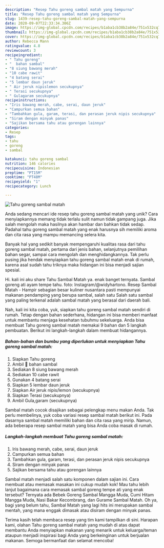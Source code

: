 ```yaml
---
description: "Resep Tahu goreng sambal matah yang Sempurna"
title: "Resep Tahu goreng sambal matah yang Sempurna"
slug: 1439-resep-tahu-goreng-sambal-matah-yang-sempurna
date: 2020-09-07T22:33:34.306Z
image: https://img-global.cpcdn.com/recipes/b1aba1cb38b2a84e/751x532cq70/tahu-goreng-sambal-matah-foto-resep-utama.jpg
thumbnail: https://img-global.cpcdn.com/recipes/b1aba1cb38b2a84e/751x532cq70/tahu-goreng-sambal-matah-foto-resep-utama.jpg
cover: https://img-global.cpcdn.com/recipes/b1aba1cb38b2a84e/751x532cq70/tahu-goreng-sambal-matah-foto-resep-utama.jpg
author: Rebecca Mann
ratingvalue: 4.8
reviewcount: 3
recipeingredient:
- " Tahu goreng"
- "  bahan sambal"
- "8 siung bawang merah"
- "10 cabe rawit"
- "4 batang serai"
- "5 lembar daun jeruk"
- " Air jeruk nipislemon secukupnya"
- " Terasi secukupnya"
- " Gulagaram secukupnya"
recipeinstructions:
- "Iris bawang merah, cabe, serai, daun jeruk"
- "Campurkan semua bahan"
- "Tambahkan gula, garam, terasi, dan perasan jeruk nipis secukupnya"
- "Siram dengan minyak panas"
- "Sajikan bersama tahu atau gorengan lainnya"
categories:
- Resep
tags:
- tahu
- goreng
- sambal

katakunci: tahu goreng sambal 
nutrition: 146 calories
recipecuisine: Indonesian
preptime: "PT15M"
cooktime: "PT48M"
recipeyield: "1"
recipecategory: Lunch

---
```



![Tahu goreng sambal matah](https://img-global.cpcdn.com/recipes/b1aba1cb38b2a84e/751x532cq70/tahu-goreng-sambal-matah-foto-resep-utama.jpg)

Anda sedang mencari ide resep tahu goreng sambal matah yang unik? Cara menyiapkannya memang tidak terlalu sulit namun tidak gampang juga. Jika salah mengolah maka hasilnya akan hambar dan bahkan tidak sedap. Padahal tahu goreng sambal matah yang enak harusnya sih memiliki aroma dan cita rasa yang mampu memancing selera kita.

Banyak hal yang sedikit banyak mempengaruhi kualitas rasa dari tahu goreng sambal matah, pertama dari jenis bahan, selanjutnya pemilihan bahan segar, sampai cara mengolah dan menghidangkannya. Tak perlu pusing jika hendak menyiapkan tahu goreng sambal matah enak di rumah, karena asal sudah tahu triknya maka hidangan ini bisa menjadi sajian spesial.

Hi. kali ini aku share Tahu Sambal Matah ya. enak banget ternyata. Sambal goreng ati ayam tempe tahu. foto: Instagram/@widyhartono. Resep Sambal Matah - Hampir sebagian besar kuliner nusantara pasti mempunyai makanan pendamping yang berupa sambal, salah satu Salah satu sambal yang paling terkenal adalah sambal matah yang berasal dari daerah bali.


Nah, kali ini kita coba, yuk, siapkan tahu goreng sambal matah sendiri di rumah. Tetap dengan bahan sederhana, hidangan ini bisa memberi manfaat untuk membantu menjaga kesehatan tubuhmu sekeluarga. Anda bisa membuat Tahu goreng sambal matah memakai 9 bahan dan 5 langkah pembuatan. Berikut ini langkah-langkah dalam membuat hidangannya.

<!--inarticleads1-->

##### Bahan-bahan dan bumbu yang diperlukan untuk menyiapkan Tahu goreng sambal matah:

1. Siapkan  Tahu goreng
1. Ambil  💜 bahan sambal
1. Sediakan 8 siung bawang merah
1. Sediakan 10 cabe rawit
1. Gunakan 4 batang serai
1. Siapkan 5 lembar daun jeruk
1. Siapkan  Air jeruk nipis/lemon (secukupnya)
1. Siapkan  Terasi (secukupnya)
1. Ambil  Gula,garam (secukupnya)


Sambal matah cocok disajikan sebagai pelengkap menu makan Anda. Tak perlu membelinya, yuk coba variasi resep sambal matah berikut ini. Pada dasarnya sambal matah memiliki bahan dan cita rasa yang mirip. Namun, ada beberapa resep sambal matah yang bisa Anda coba masak di rumah. 

<!--inarticleads2-->

##### Langkah-langkah membuat Tahu goreng sambal matah:

1. Iris bawang merah, cabe, serai, daun jeruk
1. Campurkan semua bahan
1. Tambahkan gula, garam, terasi, dan perasan jeruk nipis secukupnya
1. Siram dengan minyak panas
1. Sajikan bersama tahu atau gorengan lainnya


Sambal matah menjadi salah satu komponen dalam sajian ini. Cara membuat atau memasak masakan ini cukup mudah kok! Mau tahu lebih lanjut bagaimana cara memasak sambal goreng tempe ati yang enak tersebut? Ternyata ada Bebek Goreng Sambal Mangga Muda, Cumi Hitam Mangga Muda, Nasi Bakar Kecombrang, dan Gurame Sambal Matah. Oh ya, bagi yang belum tahu, Sambal Matah yang lagi hits ini merupakan sambal mentah, yang mana enggak dimasak atau disiram dengan minyak panas. 

Terima kasih telah membaca resep yang tim kami tampilkan di sini. Harapan kami, olahan Tahu goreng sambal matah yang mudah di atas dapat membantu Anda menyiapkan makanan yang menarik untuk keluarga/teman ataupun menjadi inspirasi bagi Anda yang berkeinginan untuk berjualan makanan. Semoga bermanfaat dan selamat mencoba!
